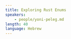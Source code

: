 ```yaml
---
title: Exploring Rust Enums
speakers:
    - people/yoni-peleg.md
length: 40
language: Hebrew
---
```


